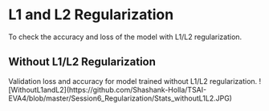 <h1>L1 and L2 Regularization</h1>
To check the accuracy and loss of the model with L1/L2 regularization. 
  
  <h2>Without L1/L2 Regularization</h2>
  Validation loss and accuracy for model trained without L1/L2 regularization.
  ![WithoutL1andL2](https://github.com/Shashank-Holla/TSAI-EVA4/blob/master/Session6_Regularization/Stats_withoutL1L2.JPG)
  

  
